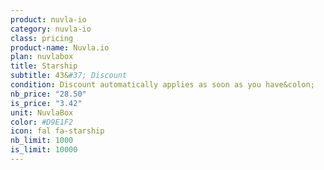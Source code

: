 ```yaml
---
product: nuvla-io
category: nuvla-io
class: pricing
product-name: Nuvla.io
plan: nuvlabox
title: Starship
subtitle: 43&#37; Discount
condition: Discount automatically applies as soon as you have&colon;
nb_price: "28.50"
is_price: "3.42"
unit: NuvlaBox
color: #D9E1F2
icon: fal fa-starship
nb_limit: 1000
is_limit: 10000
---
```

